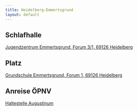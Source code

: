 ```yaml
---
title: Heidelberg-Emmertsgrund
layout: default
---
```


## Schlafhalle
[Jugendzentrum Emmertsgrund, Forum 3/1, 69126 Heidelberg](https://goo.gl/maps/VDTNEvG8KW92)

## Platz
[Grundschule Emmertsgrund, Forum 1, 69126 Heidelberg](https://goo.gl/maps/KMHFdjU7pbS2)

## Anreise ÖPNV
[Haltestelle Augustinum](https://www.vrn.de)
